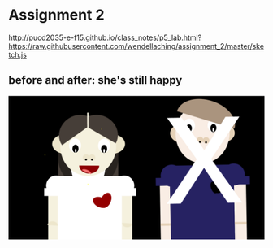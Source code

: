 # Assignment 2

http://pucd2035-e-f15.github.io/class_notes/p5_lab.html?https://raw.githubusercontent.com/wendellaching/assignment_2/master/sketch.js

## before and after: she's still happy

![shot_2](shot_1.png)
